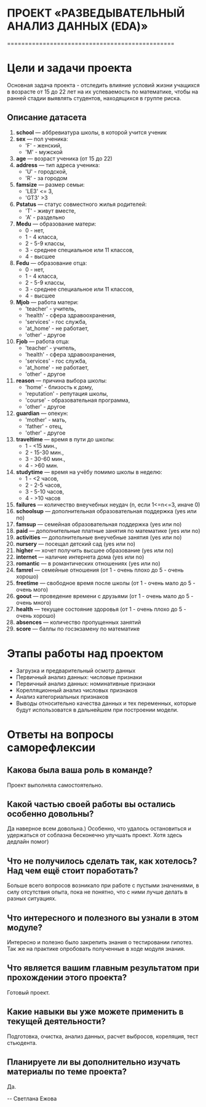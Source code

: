 # ПРОЕКТ «РАЗВЕДЫВАТЕЛЬНЫЙ АНАЛИЗ ДАННЫХ (EDA)»
===============================================

# Цели и задачи проекта
Основная задача проекта - отследить влияние условий жизни учащихся в возрасте от 15 до 22 лет на их успеваемость по математике, чтобы на ранней стадии выявлять студентов, находящихся в группе риска.


## Описание датасета

1. **school** — аббревиатура школы, в которой учится ученик
2. **sex** — пол ученика:
    * 'F' - женский,
    * 'M' - мужской
3. **age** — возраст ученика (от 15 до 22)
4. **address** — тип адреса ученика:
    * 'U' - городской,
    * 'R' - за городом
5. **famsize** — размер семьи:
    * 'LE3' <= 3,
    * 'GT3' >3
6. **Pstatus** — статус совместного жилья родителей:
    * 'T' - живут вместе,
    * 'A' - раздельно
7. **Medu** — образование матери:
    * 0 - нет,
    * 1 - 4 класса,
    * 2 - 5-9 классы,
    * 3 - среднее специальное или 11 классов,
    * 4 - высшее
8. **Fedu** — образование отца:
    * 0 - нет,
    * 1 - 4 класса,
    * 2 - 5-9 классы,
    * 3 - среднее специальное или 11 классов,
    * 4 - высшее
9. **Mjob** — работа матери:
    * 'teacher' - учитель,
    * 'health' - сфера здравоохранения,
    * 'services' - гос служба,
    * 'at_home' - не работает,
    * 'other' - другое
10. **Fjob** — работа отца:
    * 'teacher' - учитель,
    * 'health' - сфера здравоохранения,
    * 'services' - гос служба,
    * 'at_home' - не работает,
    * 'other' - другое
11. **reason** — причина выбора школы:
    * 'home' - близость к дому,
    * 'reputation' - репутация школы,
    * 'course' - образовательная программа,
    * 'other' - другое
12. **guardian** — опекун:
    * 'mother' - мать,
    * 'father' - отец,
    * 'other' - другое
13. **traveltime** — время в пути до школы:
    * 1 - <15 мин.,
    * 2 - 15-30 мин.,
    * 3 - 30-60 мин.,
    * 4 - >60 мин.
14. **studytime** — время на учёбу помимо школы в неделю:
    * 1 - <2 часов,
    * 2 - 2-5 часов,
    * 3 - 5-10 часов,
    * 4 - >10 часов
15. **failures** — количество внеучебных неудач (n, если 1<=n<=3, иначе 0)
16. **schoolsup** — дополнительная образовательная поддержка (yes или no)
17. **famsup** — семейная образовательная поддержка (yes или no)
18. **paid** — дополнительные платные занятия по математике (yes или no)
19. **activities** — дополнительные внеучебные занятия (yes или no)
20. **nursery** — посещал детский сад (yes или no)
21. **higher** — хочет получить высшее образование (yes или no)
22. **internet** — наличие интернета дома (yes или no)
23. **romantic** — в романтических отношениях (yes или no)
24. **famrel** — семейные отношения (от 1 - очень плохо до 5 - очень хорошо)
25. **freetime** — свободное время после школы (от 1 - очень мало до 5 - очень мого)
26. **goout** — проведение времени с друзьями (от 1 - очень мало до 5 - очень много)
27. **health** — текущее состояние здоровья (от 1 - очень плохо до 5 - очень хорошо)
28. **absences** — количество пропущенных занятий
29. **score** — баллы по госэкзамену по математике

# Этапы работы над проектом

* Загрузка и предварительный осмотр данных
* Первичный анализ данных: числовые признаки
* Первичный анализ данных: номинативные признаки
* Корелляционный анализ числовых признаков
* Анализ категориальных признаков
* Выводы относительно качества данных и тех переменных, которые будут использоватся в дальнейшем при построении модели.

# Ответы на вопросы саморефлексии

## Какова была ваша роль в команде?
Проект выполняла самостоятельно.

## Какой частью своей работы вы остались особенно довольны?
Да наверное всем довольна.)  Особенно, что удалось остановиться и удержаться от соблазна бесконечно улучшать проект.
Хотя здесь дедлайн помог)

## Что не получилось сделать так, как хотелось? Над чем ещё стоит поработать?
Больше всего вопросов возникало при работе с пустыми значениями, в силу отсутствия опыта, пока не понятно, что с ними лучше делать в разных ситуациях.

## Что интересного и полезного вы узнали в этом модуле?
Интересно и полезно было закрепить знания о тестировании гипотез. Так же на практике опробовать полученные в ходе модуля знания.

## Что является вашим главным результатом при прохождении этого проекта?
Готовый проект. 

## Какие навыки вы уже можете применить в текущей деятельности?
Подготовка, очистка, анализ данных, расчет выбросов, кореляция, тест стьюдента.

## Планируете ли вы дополнительно изучать материалы по теме проекта?
Да.


-- Светлана Ежова